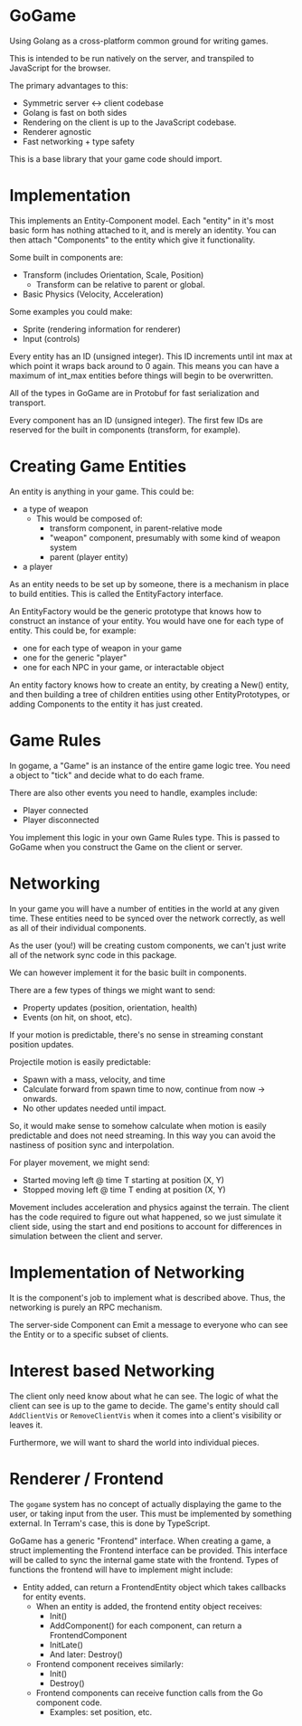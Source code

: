 GoGame
======

Using Golang as a cross-platform common ground for writing games.

This is intended to be run natively on the server, and transpiled to JavaScript for the browser.

The primary advantages to this:

 - Symmetric server <-> client codebase
 - Golang is fast on both sides
 - Rendering on the client is up to the JavaScript codebase.
 - Renderer agnostic
 - Fast networking + type safety

This is a base library that your game code should import.

Implementation
==============

This implements an Entity-Component model. Each "entity" in it's most basic form has nothing attached to it, and is merely an identity. You can then attach "Components" to the entity which give it functionality.

Some built in components are:

 - Transform (includes Orientation, Scale, Position)
   - Transform can be relative to parent or global.
 - Basic Physics (Velocity, Acceleration)

Some examples you could make:

 - Sprite (rendering information for renderer)
 - Input (controls)

Every entity has an ID (unsigned integer). This ID increments until int max at which point it wraps back around to 0 again. This means you can have a maximum of int_max entities before things will begin to be overwritten.

All of the types in GoGame are in Protobuf for fast serialization and transport.

Every component has an ID (unsigned integer). The first few IDs are reserved for the built in components (transform, for example).

Creating Game Entities
======================

An entity is anything in your game. This could be:

 - a type of weapon
   - This would be composed of:
     - transform component, in parent-relative mode
     - "weapon" component, presumably with some kind of weapon system
     - parent (player entity)
 - a player

As an entity needs to be set up by someone, there is a mechanism in
place to build entities. This is called the EntityFactory interface.

An EntityFactory would be the generic prototype that knows how to
construct an instance of your entity. You would have one for each type
of entity. This could be, for example:

 - one for each type of weapon in your game
 - one for the generic "player"
 - one for each NPC in your game, or interactable object

An entity factory knows how to create an entity, by creating a New()
entity, and then building a tree of children entities using other
EntityPrototypes, or adding Components to the entity it has just
created.

Game Rules
=========

In gogame, a "Game" is an instance of the entire game logic tree. You
need a object to "tick" and decide what to do each frame.

There are also other events you need to handle, examples include:

 - Player connected
 - Player disconnected

You implement this logic in your own Game Rules type. This is passed to
GoGame when you construct the Game on the client or server.

Networking
==========

In your game you will have a number of entities in the world at any given time. These entities need to be synced over the network correctly, as well as all of their individual components.

As the user (you!) will be creating custom components, we can't just write all of the network sync code in this package.

We can however implement it for the basic built in components.

There are a few types of things we might want to send:

 - Property updates (position, orientation, health)
 - Events (on hit, on shoot, etc).

If your motion is predictable, there's no sense in streaming constant position updates.

Projectile motion is easily predictable:

 - Spawn with a mass, velocity, and time
 - Calculate forward from spawn time to now, continue from now -> onwards.
 - No other updates needed until impact.

So, it would make sense to somehow calculate when motion is easily predictable and does not need streaming. In this way you can avoid the nastiness of position sync and interpolation.

For player movement, we might send:

 - Started moving left @ time T starting at position (X, Y)
 - Stopped moving left @ time T ending at position (X, Y)

Movement includes acceleration and physics against the terrain. The client has the code required to figure out what happened, so we just simulate it client side, using the start and end positions to account for differences in simulation between the client and server.

Implementation of Networking
============================

It is the component's job to implement what is described above. Thus, the networking is purely an RPC mechanism.

The server-side Component can Emit a message to everyone who can see the Entity or to a specific subset of clients.

Interest based Networking
=========================

The client only need know about what he can see. The logic of what the client can see is up to the game to decide. The game's entity should call `AddClientVis` or `RemoveClientVis` when it comes into a client's visibility or leaves it.

Furthermore, we will want to shard the world into individual pieces.


Renderer / Frontend
===================

The `gogame` system has no concept of actually displaying the game to the user, or taking input from the user. This must be implemented by something external. In Terram's case, this is done by TypeScript.

GoGame has a generic "Frontend" interface. When creating a game, a struct implementing the Frontend interface can be provided. This interface will be called to sync the internal game state with the frontend. Types of functions the frontend will have to implement might include:

 - Entity added, can return a FrontendEntity object which takes callbacks for entity events.
   - When an entity is added, the frontend entity object receives:
     - Init()
     - AddComponent() for each component, can return a FrontendComponent
     - InitLate()
     - And later: Destroy()
   - Frontend component receives similarly:
     - Init()
     - Destroy()
   - Frontend components can receive function calls from the Go component code.
     - Examples: set position, etc.
